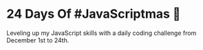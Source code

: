 # 24 Days Of #JavaScriptmas :christmas_tree:
Leveling up my JavaScript skills with a daily coding challenge from December 1st to 24th.
